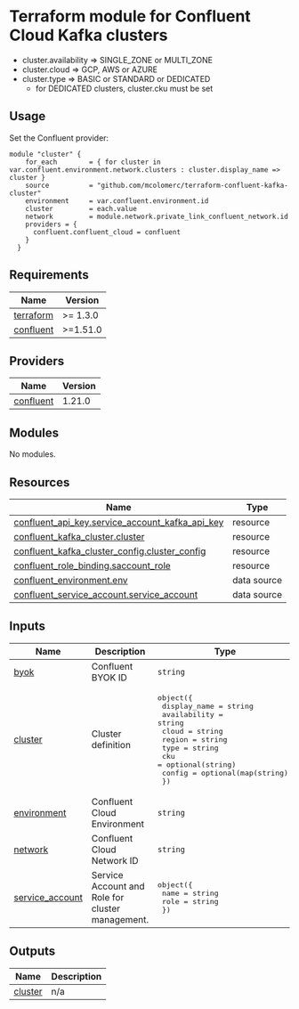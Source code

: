 # Terraform module for Confluent Cloud Kafka clusters 

- cluster.availability => SINGLE_ZONE or MULTI_ZONE 
- cluster.cloud => GCP, AWS or AZURE 
- cluster.type => BASIC or STANDARD or DEDICATED
  - for DEDICATED clusters, cluster.cku must be set

 

## Usage

Set the Confluent provider:

```hcl
module "cluster" {
    for_each        = { for cluster in var.confluent.environment.network.clusters : cluster.display_name => cluster }
    source          = "github.com/mcolomerc/terraform-confluent-kafka-cluster"
    environment     = var.confluent.environment.id
    cluster         = each.value
    network         = module.network.private_link_confluent_network.id 
    providers = {
      confluent.confluent_cloud = confluent
    }
  }
```


<!-- BEGIN_TF_DOCS -->
## Requirements

| Name | Version |
|------|---------|
| <a name="requirement_terraform"></a> [terraform](#requirement\_terraform) | >= 1.3.0 |
| <a name="requirement_confluent"></a> [confluent](#requirement\_confluent) | >=1.51.0 |

## Providers

| Name | Version |
|------|---------|
| <a name="provider_confluent"></a> [confluent](#provider\_confluent) | 1.21.0 |

## Modules

No modules.

## Resources

| Name | Type |
|------|------|
| [confluent_api_key.service_account_kafka_api_key](https://registry.terraform.io/providers/confluentinc/confluent/latest/docs/resources/api_key) | resource |
| [confluent_kafka_cluster.cluster](https://registry.terraform.io/providers/confluentinc/confluent/latest/docs/resources/kafka_cluster) | resource |
| [confluent_kafka_cluster_config.cluster_config](https://registry.terraform.io/providers/confluentinc/confluent/latest/docs/resources/kafka_cluster_config) | resource |
| [confluent_role_binding.saccount_role](https://registry.terraform.io/providers/confluentinc/confluent/latest/docs/resources/role_binding) | resource |
| [confluent_environment.env](https://registry.terraform.io/providers/confluentinc/confluent/latest/docs/data-sources/environment) | data source |
| [confluent_service_account.service_account](https://registry.terraform.io/providers/confluentinc/confluent/latest/docs/data-sources/service_account) | data source |

## Inputs

| Name | Description | Type | Default | Required |
|------|-------------|------|---------|:--------:|
| <a name="input_byok"></a> [byok](#input\_byok) | Confluent BYOK ID | `string` | `""` | no |
| <a name="input_cluster"></a> [cluster](#input\_cluster) | Cluster definition | <pre>object({<br>    display_name = string<br>    availability = string<br>    cloud        = string<br>    region       = string<br>    type         = string<br>    cku          = optional(string)<br>    config       = optional(map(string))<br>  })</pre> | n/a | yes |
| <a name="input_environment"></a> [environment](#input\_environment) | Confluent Cloud Environment | `string` | n/a | yes |
| <a name="input_network"></a> [network](#input\_network) | Confluent Cloud Network ID | `string` | `""` | no |
| <a name="input_service_account"></a> [service\_account](#input\_service\_account) | Service Account and Role for cluster management. | <pre>object({<br>      name = string<br>      role = string<br>    })</pre> | `null` | no |

## Outputs

| Name | Description |
|------|-------------|
| <a name="output_cluster"></a> [cluster](#output\_cluster) | n/a |
<!-- END_TF_DOCS -->